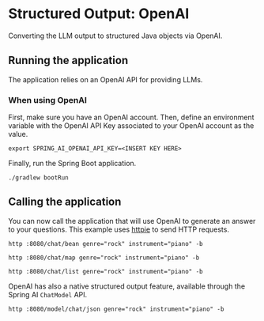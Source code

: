 # Structured Output: OpenAI

Converting the LLM output to structured Java objects via OpenAI.

## Running the application

The application relies on an OpenAI API for providing LLMs.

### When using OpenAI

First, make sure you have an OpenAI account.
Then, define an environment variable with the OpenAI API Key associated to your OpenAI account as the value.

```shell
export SPRING_AI_OPENAI_API_KEY=<INSERT KEY HERE>
```

Finally, run the Spring Boot application.

```shell
./gradlew bootRun
```

## Calling the application

You can now call the application that will use OpenAI to generate an answer to your questions.
This example uses [httpie](https://httpie.io) to send HTTP requests.

```shell
http :8080/chat/bean genre="rock" instrument="piano" -b
```

```shell
http :8080/chat/map genre="rock" instrument="piano" -b
```

```shell
http :8080/chat/list genre="rock" instrument="piano" -b
```

OpenAI has also a native structured output feature, available through the Spring AI `ChatModel` API.

```shell
http :8080/model/chat/json genre="rock" instrument="piano" -b
```
